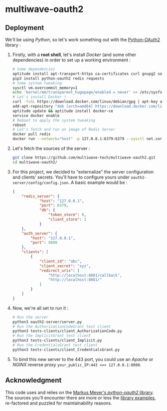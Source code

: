 # multiwave-oauth2

## Deployment

We'll be using _Python_, so let's work something out with the [Python-OAuth2](https://github.com/wndhydrnt/python-oauth2) library :

1. Firstly, with a **root shell**, let's install _Docker_ (and some other dependencies) in order to set up a working environment :
	```sh
	# Some dependencies
	aptitude install apt-transport-https ca-certificates curl gnupg2 software-properties-common sysfsutils python3 python3-pip git
	pip3 install python-oauth2 redis requests
	# Some system tweaking
	sysctl vm.overcommit_memory=1
	echo 'kernel/mm/transparent_hugepage/enabled = never' >> /etc/sysfs.conf
	# Let's install Docker !
	curl -fsSL https://download.docker.com/linux/debian/gpg | apt-key add -
	add-apt-repository "deb [arch=amd64] https://download.docker.com/linux/debian $(lsb_release -cs) stable"
	aptitude update && aptitude install docker-ce
	service docker enable
	# Reboot to apply the system tweaking
	reboot
	# Let's fetch and run an image of Redis Server
	docker pull redis
	docker run --network="host" -p 127.0.0.1:6379:6379 --sysctl net.core.somaxconn=511 --name redis-server -d redis redis-server --appendonly yes
	```

2. Let's fetch the sources of the server :
	```sh
	git clone https://github.com/multiwave-tech/multiwave-oauth2.git
	cd multiwave-oauth2/
	```

3. For this project, we decided to "externalize" the server configuration and clients' secrets. You'll have to configure yours under `oauth2-server/config/config.json`. A basic example would be :
	```json
	{
		"redis_server": {
				"host": "127.0.0.1",
				"port": 6379,
				"db": {
					"token_store": 0,
					"client_store": 1
				}
		},
		"auth_server": {
			"host": "127.0.0.1",
			"port": 8080
		},
		"clients": [
			{
				"client_id": "abc",
				"client_secret": "xyz",
				"redirect_uris": [
					"http://localhost:8081/callback",
					"http://localhost:8081/"
				]
			}
		]
	}
	```

4. Now, we're all set to run it :
	```sh
	# Run the server
	python3 oauth2-server/server.py
	# Run the AuthorizationCodeGrant test client
	python3 tests-clients/client_AuthorizationCode.py
	# Run the ImplicitGrant test client
	python3 tests-clients/client_Implicit.py
	# Run the CredentialsGrant test client
	python3 tests-clients/client_CredentialsGrant.py
	```

4. To bind this new server to the 443 port, you could use an _Apache_ or _NGINX_ reverse proxy `your_public_IP:443 <=> 127.0.0.1:8080`.

## Acknowledgment

This code uses and relies on the [Markus Meyer's _python-oauth2_ library](https://github.com/wndhydrnt/python-oauth2).  
The sources you'll encounter there are more or less the [library examples](https://github.com/wndhydrnt/python-oauth2/blob/master/docs/examples/), re-factored and puzzled for maintainability reasons.
